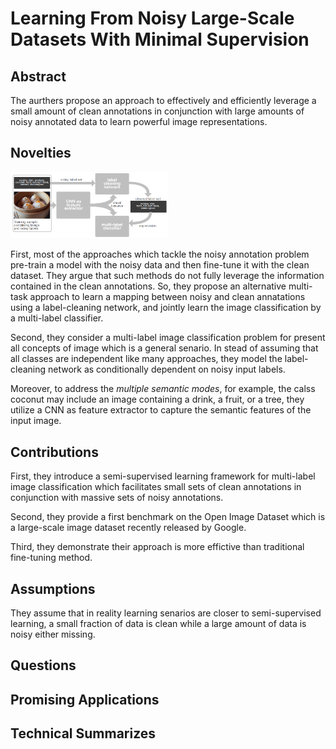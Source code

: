 # Learning From Noisy Large-Scale Datasets With Minimal Supervision

## Abstract
The aurthers propose an approach to effectively and efficiently leverage a small amount of clean annotations in conjunction with 
large amounts of noisy annotated data to learn powerful image representations.

## Novelties

<img width="50%" src="https://github.com/Min-Sheng/paper-critiques/raw/master/week03/LearningFromNoisyLarge-ScaleDatasetsWithMinimalSupervision/Overview.png"/>

First, most of the approaches which tackle the noisy annotation problem pre-train a model with the noisy data and then fine-tune it with the clean dataset. They argue that such methods do not fully leverage the information contained in the clean annotations.
So, they propose an alternative multi-task approach to learn a mapping between noisy and clean annatations using a label-cleaning network, and jointly learn the image classification by a multi-label classifier.

Second, they consider a multi-label image classification problem for present all concepts of image which is a general senario. In stead of assuming that all classes are independent like many approaches, they model the label-cleaning network as conditionally dependent on noisy input labels.

Moreover, to address the *multiple semantic modes*, for example, the calss coconut may include an image containing a drink, a fruit, or a tree, they utilize a CNN as feature extractor to capture the semantic features of the input image.

## Contributions
First, they introduce a semi-supervised learning framework for multi-label image classification which facilitates small sets of clean annotations in conjunction with massive sets of noisy annotations.

Second, they provide a first benchmark on the Open Image Dataset which is a large-scale image dataset recently released by Google.

Third, they demonstrate their approach is more effictive than traditional fine-tuning method.

## Assumptions
They assume that in reality learning senarios are closer to semi-supervised learning, a small fraction of data is clean
while a large amount of data is noisy either missing.

## Questions 


## Promising Applications


## Technical Summarizes

